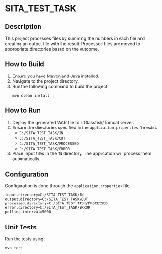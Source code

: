 # SITA_TEST_TASK

## Description
This project processes files by summing the numbers in each file and creating an output file with the result. Processed files are moved to appropriate directories based on the outcome.

## How to Build

1. Ensure you have Maven and Java installed.
2. Navigate to the project directory.
3. Run the following command to build the project:
    ```shell
    mvn clean install
    ```

## How to Run

1. Deploy the generated WAR file to a Glassfish/Tomcat server.
2. Ensure the directories specified in the `application.properties` file exist:
    - `C:/SITA_TEST_TASK/IN`
    - `C:/SITA_TEST_TASK/OUT`
    - `C:/SITA_TEST_TASK/PROCESSED`
    - `C:/SITA_TEST_TASK/ERROR`
3. Place input files in the `IN` directory. The application will process them automatically.

## Configuration

Configuration is done through the `application.properties` file.

```properties
input.directory=C:/SITA_TEST_TASK/IN
output.directory=C:/SITA_TEST_TASK/OUT
processed.directory=C:/SITA_TEST_TASK/PROCESSED
error.directory=C:/SITA_TEST_TASK/ERROR
polling.interval=5000
```

## Unit Tests
Run the tests using:

```sh
mvn test
```
